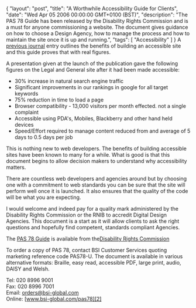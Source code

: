 {
  "layout": "post",
  "title": "A Worthwhile Accessibility Guide for Clients",
  "date": "Wed Apr 05 2006 00:00:00 GMT+0100 (BST)",
  "description": "The PAS 78 Guide has been released by the Disability Rights Commission and is a must for anyone commissioning a website. The document gives guidance on how to choose a Design Agency, how to manage the process and how to maintain the site once it is up and running.",
  "tags": [
    "Accessibility"
  ]
}
A [previous journal][1] entry outlines the benefits of building an accessible site and this guide proves that with real figures. 

A presentation given at the launch of the publication gave the following figures on the Legal and General site after it had been made accessible:

*   30% increase in natural search engine traffic
*   Significant improvements in our rankings in google for all target keywords
*   75% reduction in time to load a page 
*   Browser compatibility - 13,000 visitors per month effected. not a single complaint 
*   Accessible using PDA's, Mobiles, Blackberry and other hand held devices 
*   Speed/Effort required to manage content reduced from and average of 5 days to 0.5 days per job

This is nothing new to web developers. The benefits of building accessible sites have been known to many for a while. What is good is that this document begins to allow decision makers to understand why accessibility matters.

There are countless web developers and agencies around but by choosing one with a commitment to web standards you can be sure that the site will perform well once it is launched. It also ensures that the quality of the code will be what you are expecting. 

I would welcome and indeed pay for a quality mark administered by the Disability Rights Commission or the RNIB to accredit Digital Design Agencies. This document is a start as it will allow clients to ask the right questions and hopefully find competent, standards compliant Agencies.

The <a href="http://www.drc.org.uk/newsroom/newsdetails.asp?id=954&amp;section=1">PAS 78 Guide</a> is available from the<a href="http://www.drc.org.uk/">Disability Rights Commission</a> 

To order a copy of PAS 78, contact BSI Customer Services quoting marketing reference code PAS78-U. The document is available in various alternative formats: Braille, easy read, accessible PDF, large print, audio, DAISY and Welsh.  
  
Tel: 020 8996 9001  
Fax: 020 8996 7001  
Email: <orders@bsi-global.com>  
Online: [www.bsi-global.com/pas78][2]

 [1]: http://shapeshed.com/why_web_standards_matter/
 [2]: http://www.bsi-global.com/pas78
